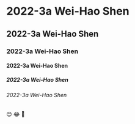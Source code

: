 # 2022-3a Wei-Hao Shen
## 2022-3a Wei-Hao Shen
### 2022-3a Wei-Hao Shen
#### 2022-3a Wei-Hao Shen
##### 2022-3a Wei-Hao Shen
###### 2022-3a Wei-Hao Shen

😊 😂 🤣

